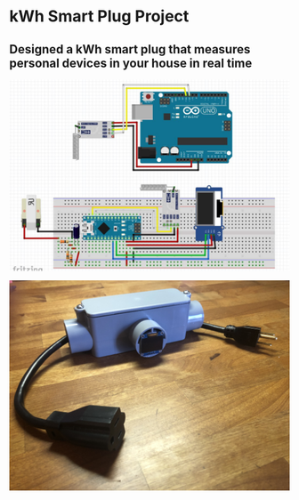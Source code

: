 # kWh Smart Plug Project

## Designed a kWh smart plug that measures personal devices in your house in real time

![Fritzing Diagram](fritzing_trans_and_receiver.JPG)


![Final Prototype Design](Final_Design.jpg)
